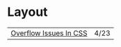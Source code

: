 # Layout

|  |  |
| :--- | :--- |
| [Overflow Issues In CSS](https://www.smashingmagazine.com/2021/04/css-overflow-issues/) | 4/23 |


